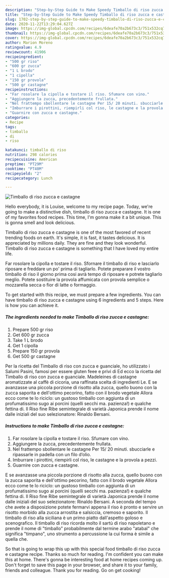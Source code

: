 ```yaml
---
description: "Step-by-Step Guide to Make Speedy Timballo di riso zucca e castagne"
title: "Step-by-Step Guide to Make Speedy Timballo di riso zucca e castagne"
slug: 1702-step-by-step-guide-to-make-speedy-timballo-di-riso-zucca-e-castagne
date: 2020-11-22T13:29:04.627Z
image: https://img-global.cpcdn.com/recipes/6deafe70a2b673c3/751x532cq70/timballo-di-riso-zucca-e-castagne-recipe-main-photo.jpg
thumbnail: https://img-global.cpcdn.com/recipes/6deafe70a2b673c3/751x532cq70/timballo-di-riso-zucca-e-castagne-recipe-main-photo.jpg
cover: https://img-global.cpcdn.com/recipes/6deafe70a2b673c3/751x532cq70/timballo-di-riso-zucca-e-castagne-recipe-main-photo.jpg
author: Marion Moreno
ratingvalue: 4.9
reviewcount: 41906
recipeingredient:
- "500 gr riso"
- "600 gr zucca"
- "1 L brodo"
- "1 cipolla"
- "150 gr provola"
- "500 gr castagne"
recipeinstructions:
- "Far rosolare la cipolla e tostare il riso. Sfumare con vino."
- "Aggiungere la zucca, precedentemente frullata."
- "Nel frattempo sbollentare le castagne Per 15/ 20 minuti. sbucciarle e ripassarle in padella con un filo d’olio."
- "Imburrare i pirottini, riempirli col riso, le castagne e la provola a pezzi."
- "Guarnire con zucca e castagne."
categories:
- Recipe
tags:
- timballo
- di
- riso

katakunci: timballo di riso 
nutrition: 298 calories
recipecuisine: American
preptime: "PT29M"
cooktime: "PT40M"
recipeyield: "2"
recipecategory: Lunch

---
```



![Timballo di riso zucca e castagne](https://img-global.cpcdn.com/recipes/6deafe70a2b673c3/751x532cq70/timballo-di-riso-zucca-e-castagne-recipe-main-photo.jpg)

Hello everybody, it is Louise, welcome to my recipe page. Today, we're going to make a distinctive dish, timballo di riso zucca e castagne. It is one of my favorites food recipes. This time, I'm gonna make it a bit unique. This is gonna smell and look delicious.

Timballo di riso zucca e castagne is one of the most favored of recent trending foods on earth. It's simple, it is fast, it tastes delicious. It is appreciated by millions daily. They are fine and they look wonderful. Timballo di riso zucca e castagne is something that I have loved my entire life.

Far rosolare la cipolla e tostare il riso. Sfornare il timballo di riso e lasciarlo riposare e freddare un po&#39; prima di tagliarlo. Potete preparare il vostro timballo di riso il giorno prima cosi avrà tempo di riposare e potrete tagliarlo meglio. Potete sostituire la provola affumicata con provola semplice o mozzarella secca o fior di latte o formaggio.


To get started with this recipe, we must prepare a few ingredients. You can have timballo di riso zucca e castagne using 6 ingredients and 5 steps. Here is how you can achieve it.

<!--inarticleads1-->

##### The ingredients needed to make Timballo di riso zucca e castagne:

1. Prepare 500 gr riso
1. Get 600 gr zucca
1. Take 1 L brodo
1. Get 1 cipolla
1. Prepare 150 gr provola
1. Get 500 gr castagne


Per la ricetta del Timballo di riso con zucca e guanciale, ho utilizzato i Salumi Pasini, famosi per essere gluten feee e privi di Ed ecco la ricetta del Timballo di riso con zucca e guanciale. Madeleines di castagne aromatizzate al caffè di cicoria, una raffinata scelta di ingredienti Le. E se avanzasse una piccola porzione di risotto alla zucca, quello buono con la zucca saporita e dell&#39;ottimo pecorino, fatto con il brodo vegetale Allora ecco come te lo riciclo: un gustoso timballo con aggiunta di un profumatissimo sugo ai porcini (quelli secchi ma. pazienza!) e qualche fettina di. Il Riso fine Ribe semintegrale di varietà Japonica prende il nome dalle iniziali del suo selezionatore: Rinaldo Bersani. 

<!--inarticleads2-->

##### Instructions to make Timballo di riso zucca e castagne:

1. Far rosolare la cipolla e tostare il riso. Sfumare con vino.
1. Aggiungere la zucca, precedentemente frullata.
1. Nel frattempo sbollentare le castagne Per 15/ 20 minuti. sbucciarle e ripassarle in padella con un filo d’olio.
1. Imburrare i pirottini, riempirli col riso, le castagne e la provola a pezzi.
1. Guarnire con zucca e castagne.


E se avanzasse una piccola porzione di risotto alla zucca, quello buono con la zucca saporita e dell&#39;ottimo pecorino, fatto con il brodo vegetale Allora ecco come te lo riciclo: un gustoso timballo con aggiunta di un profumatissimo sugo ai porcini (quelli secchi ma. pazienza!) e qualche fettina di. Il Riso fine Ribe semintegrale di varietà Japonica prende il nome dalle iniziali del suo selezionatore: Rinaldo Bersani. A seconda del tempo che avete a disposizione potete fermarvi appena il riso è pronto e servire un risotto morbido alla zucca arrostita e salsiccia, cremoso e saporito. Il timballo di riso alla siciliana è un primo piatto dall&#39;aspetto goloso e scenografico. Il timballo di riso ricorda molto il sartù di riso napoletano e prende il nome di &#34;timballo&#34; probabilmente dal termine arabo &#34;atabal&#34; che significa &#34;timpano&#34;, uno strumento a percussione la cui forma è simile a quella che. 

So that is going to wrap this up with this special food timballo di riso zucca e castagne recipe. Thanks so much for reading. I'm confident you can make this at home. There's gonna be interesting food at home recipes coming up. Don't forget to save this page in your browser, and share it to your family, friends and colleague. Thank you for reading. Go on get cooking!

